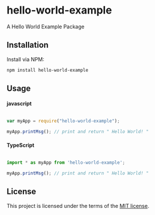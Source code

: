 # hello-world-example
A Hello World Example Package

## Installation
Install via NPM:

```bash
npm install hello-world-example

```

## Usage

#### javascript

```javascript

var myApp = require("hello-world-example");

myApp.printMsg(); // print and return " Hello World! " 

```

#### TypeScript

```typescript

import * as myApp from 'hello-world-example';

myApp.printMsg(); // print and return " Hello World! " 


```

## License

This project is licensed under the terms of the
[MIT license](/LICENSE).
